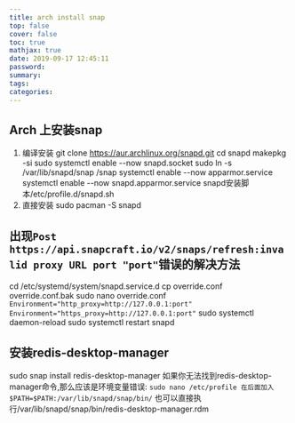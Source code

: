 ```yaml
---
title: arch install snap
top: false
cover: false
toc: true
mathjax: true
date: 2019-09-17 12:45:11
password:
summary:
tags:
categories:
---
```

## Arch 上安装snap
1. 编译安装
git clone https://aur.archlinux.org/snapd.git
cd snapd
makepkg -si
sudo systemctl enable --now snapd.socket
sudo ln -s /var/lib/snapd/snap /snap
systemctl enable --now apparmor.service
systemctl enable --now snapd.apparmor.service
snapd安装脚本/etc/profile.d/snapd.sh
2. 直接安装
sudo pacman -S snapd

## 出现`Post https://api.snapcraft.io/v2/snaps/refresh:invalid proxy URL port "port"`错误的解决方法
cd /etc/systemd/system/snapd.service.d
cp override.conf override.conf.bak
sudo nano override.conf
`
Environment="http_proxy=http://127.0.0.1:port"
Environment="https_proxy=http://127.0.0.1:port"
`
sudo systemctl daemon-reload
sudo systemctl restart snapd
## 安装redis-desktop-manager
sudo snap install redis-desktop-manager
如果你无法找到redis-desktop-manager命令,那么应该是环境变量错误:
`
sudo nano /etc/profile
在后面加入$PATH=$PATH:/var/lib/snapd/snap/bin/
`
也可以直接执行/var/lib/snapd/snap/bin/redis-desktop-manager.rdm
